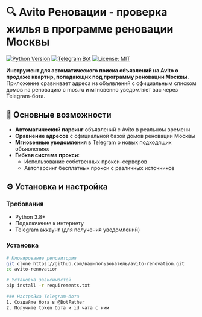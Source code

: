 # 🔍 Avito Реновации - проверка жилья в программе реновации Москвы

[![Python Version](https://img.shields.io/badge/Python-3.8%2B-blue)](https://python.org)
[![Telegram Bot](https://img.shields.io/badge/Telegram-Bot-blue)](https://telegram.org)
[![License: MIT](https://img.shields.io/badge/License-MIT-green.svg)](https://opensource.org/licenses/MIT)

**Инструмент для автоматического поиска объявлений на Avito о продаже квартир, попадающих под программу реновации Москвы.**   
Приложение сравнивает адреса из объявлений с официальным списком домов на реновацию с mos.ru и мгновенно уведомляет вас через Telegram-бота.

## 🚀 Основные возможности

- **Автоматический парсинг** объявлений с Avito в реальном времени
- **Сравнение адресов** с официальной базой домов реновации Москвы
- **Мгновенные уведомления** в Telegram о новых подходящих объявлениях
- **Гибкая система прокси**:
  - Использование собственных прокси-серверов
  - Автопарсинг бесплатных прокси с различных источников

## ⚙️ Установка и настройка

### Требования
- Python 3.8+
- Подключение к интернету
- Telegram аккаунт (для получения уведомлений)

### Установка
```bash
# Клонирование репозитория
git clone https://github.com/ваш-пользователь/avito-renovation.git
cd avito-renovation

# Установка зависимостей
pip install -r requirements.txt

### Настройка Telegram-бота
1. Создайте бота в @BotFather
2. Получите token бота и id чата с ним

